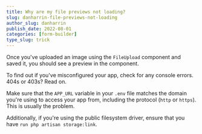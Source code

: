 ```yaml
---
title: Why are my file previews not loading?
slug: danharrin-file-previews-not-loading
author_slug: danharrin
publish_date: 2022-08-01
categories: [form-builder]
type_slug: trick
---
```


Once you've uploaded an image using the `FileUpload` component and saved it, you should see a preview in the component.

To find out if you've misconfigured your app, check for any console errors. 404s or 403s? Read on.

Make sure that the `APP_URL` variable in your `.env` file matches the domain you're using to access your app from, including the protocol (`http` or `https`). This is usually the problem.

Additionally, if you're using the public filesystem driver, ensure that you have `run php artisan storage:link`.
